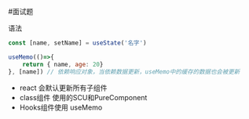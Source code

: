 #面试题 


语法

```js
const [name, setName] = useState('名字')

useMemo(()=>{
	return { name, age: 20}
}, [name]) // 依赖响应对象，当依赖数据更新，useMemo中的缓存的数据也会被更新
```

- react 会默认更新所有子组件
- class组件 使用的SCU和PureComponent
- Hooks组件使用 useMemo
